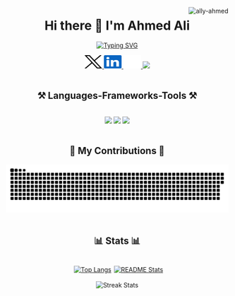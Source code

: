<p><img align="right" src="https://komarev.com/ghpvc/?username=ally-ahmed&label=Profile%20views&color=0e75b6&style=flat" alt="ally-ahmed" /></p>

<h1 align="center"> Hi there 👋 I'm Ahmed Ali </h1>
<p align="center">
  <a href="https://git.io/typing-svg"><img src="https://readme-typing-svg.demolab.com?font=Fira+Code&pause=1000&center=true&vCenter=true&random=false&width=440&height=45&lines=Full-stack+developer;7+years+of+experience;Always+learning" alt="Typing SVG" /></a>
</p>


<div align="center" style="">
  <a href="https://x.com/ahmedaalliy" target="_blank">
      <picture >
        <source
          srcset="./images/x-dark.svg"
          media="(prefers-color-scheme: dark)"
        />
        <source
          srcset="./images/x-light.svg"
          media="(prefers-color-scheme: light), (prefers-color-scheme: no-preference)"
        />
        <img height="30" width="40" alt="Twitter profile" src="./images/x-light.svg" />
      </picture>
  </a>

  <a href="https://www.linkedin.com/in/ahmedally/" target="_blank">
      <picture>
        <source
          srcset="./images/linkedin-dark.svg"
          media="(prefers-color-scheme: dark)"
        />
        <source
          srcset="./images/linkedin-light.svg"
          media="(prefers-color-scheme: light), (prefers-color-scheme: no-preference)"
        />
        <img height="30" width="40" alt="LinkedIn profile" src="./images/linkedin.svg" />
      </picture>
  </a>
  <a href="https://www.instagram.com/_ahmedaalliy/" target="_blank">
      <picture>
        <source
          srcset="./images/instagram-dark.svg"
          media="(prefers-color-scheme: dark)"
        />
        <source
          srcset="./images/instagram-light.svg"
          media="(prefers-color-scheme: light), (prefers-color-scheme: no-preference)"
        />
        <img height="30" width="40" alt="Instagram profile" src="./images/instagram.svg" />
      </picture>
  </a>
  <a href="https://www.ahmedali.io/" target="_blank" alt="Blog">
      <picture>
        <source
          srcset="https://img.shields.io/badge/ahmedali.io-fff?style=flat"
          media="(prefers-color-scheme: dark)"
        />
        <source
          srcset="https://img.shields.io/badge/ahmedali.io-000?style=flat"
          media="(prefers-color-scheme: light), (prefers-color-scheme: no-preference)"
        />
        <img height="30" src="https://img.shields.io/badge/ahmedali.io-000?style=flat"/><a/>
      </picture>
</div>
<br />

<div align="center">
    <h2 align="center">⚒️ Languages-Frameworks-Tools ⚒️</h2>
    <br />
    <img src="https://skillicons.dev/icons?i=python,javascript,typescript,nodejs,java,c,cpp,sqlite,postgres,mysql,mongodb,aws,cloudflare" />
    <img src="https://skillicons.dev/icons?i=react,vue,nextjs,nuxtjs,tailwind,html,css,electron,qt,fastapi,express,flask,docker,git,bash" />
    <img src="https://skillicons.dev/icons?i=github,githubactions,neovim,vscode" />
</div>
<br />

<div align="center">
  <h2>🐍 My Contributions 🐍</h2>
  <picture>
    <source media="(prefers-color-scheme: dark)" srcset="https://raw.githubusercontent.com/ally-ahmed/ally-ahmed/output/github-contribution-grid-snake-dark.svg" />
    <source media="(prefers-color-scheme: light)" srcset="https://raw.githubusercontent.com/ally-ahmed/ally-ahmed/output/github-contribution-grid-snake.svg" />
    <img alt="github-snake" src="https://raw.githubusercontent.com/ally-ahmed/ally-ahmed/output/github-contribution-grid-snake.svg" />
  </picture>
</div>
<br />

<h2 align="center">📊 Stats 📊</h2>
<br />
<div align="center" style="display: flex; justify-content: center; column-gap: 0.375rem;"> 
  <a href="https://github.com/ally-ahmed">
      <picture>
        <source
          srcset="https://github-readme-stats-eight-xi-56.vercel.app/api/top-langs?username=ally-ahmed&bg_color=00000000&show_icons=true&locale=en&hide=HTML&langs_count=8&layout=compact&theme=react&border_radius=10&size_weight=0.5&count_weight=0.5&exclude_repo=github-readme-stats"
          media="(prefers-color-scheme: dark)"
        />
        <source
          srcset="https://github-readme-stats-eight-xi-56.vercel.app/api/top-langs?username=ally-ahmed&bg_color=00000000&show_icons=true&locale=en&hide=HTML&langs_count=8&layout=compact&border_radius=10&size_weight=0.5&count_weight=0.5&exclude_repo=github-readme-stats"
          media="(prefers-color-scheme: light), (prefers-color-scheme: no-preference)"
        />
        <img height=200 align="center" src="https://github-readme-stats-eight-xi-56.vercel.app/api/top-langs?username=ally-ahmed&bg_color=00000000&show_icons=true&locale=en&hide=HTML&langs_count=8&layout=compact&border_radius=10&size_weight=0.5&count_weight=0.5&exclude_repo=github-readme-stats" alt="Top Langs" />
      </picture>
  </a>

  <a href="https://github.com/ally-ahmed" >
      <picture>
        <source
          srcset="https://github-readme-stats-eight-xi-56.vercel.app/api?username=ally-ahmed&bg_color=00000000&count_private=true&show_icons=true&theme=react&rank_icon=github&border_radius=10"
          media="(prefers-color-scheme: dark)"
        />
        <source
          srcset="https://github-readme-stats-eight-xi-56.vercel.app/api?username=ally-ahmed&bg_color=00000000&count_private=true&show_icons=true&rank_icon=github&border_radius=10"
          media="(prefers-color-scheme: light), (prefers-color-scheme: no-preference)"
        />
        <img align="center" height=200 src="https://github-readme-stats-eight-xi-56.vercel.app/api?username=ally-ahmed&bg_color=00000000&count_private=true&show_icons=true&rank_icon=github&border_radius=10"  alt="README Stats"/>
      </picture>
  </a>
</div>
  <!-- <img align="center" src="https://streak-stats.demolab.com/?user=ally-ahmed&background=00000000&count_private=true&theme=react&border_radius=10" alt="Streak stats"/> -->
<br />
<div align="center">
  <a>
      <picture>
        <source
          srcset="https://streak-stats.demolab.com/?user=ally-ahmed&background=00000000&count_private=true&theme=react&border_radius=10&theme=react"
          media="(prefers-color-scheme: dark)"
        />
        <source
          srcset="https://streak-stats.demolab.com/?user=ally-ahmed&background=00000000&count_private=true&border_radius=10"
          media="(prefers-color-scheme: light), (prefers-color-scheme: no-preference)"
        />
        <img align="center" src="https://streak-stats.demolab.com/?user=ally-ahmed&background=00000000&count_private=true&border_radius=10" alt="Streak Stats"/>
      </picture>
  </a>
</div>
<!--
**ally-ahmed/ally-ahmed** is a ✨ _special_ ✨ repository because its `README.md` (this file) appears on your GitHub profile.

Here are some ideas to get you started:

- 🔭 I’m currently working on ...
- 🌱 I’m currently learning ...
- 👯 I’m looking to collaborate on ...
- 🤔 I’m looking for help with ...
- 💬 Ask me about ...
- 📫 How to reach me: ...
- 😄 Pronouns: ...
- ⚡ Fun fact: ...
-->

